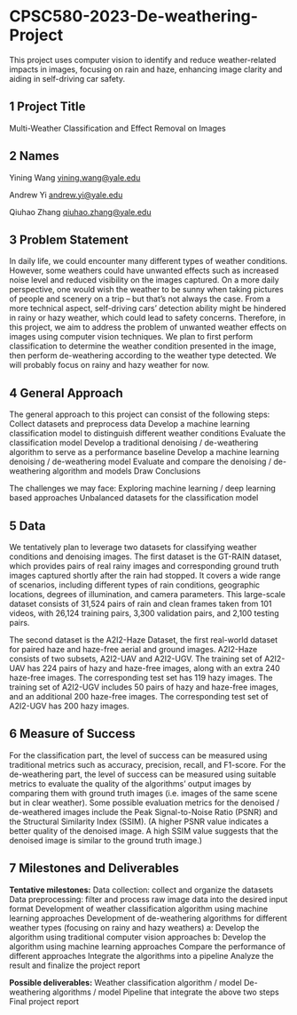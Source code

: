 # CPSC580-2023-De-weathering-Project
This project uses computer vision to identify and reduce weather-related impacts in images, focusing on rain and haze, enhancing image clarity and aiding in self-driving car safety.

## 1  Project Title

Multi-Weather Classification and Effect Removal on Images


## 2  Names

Yining Wang [yining.wang@yale.edu](yining.wang@yale.edu) 

Andrew Yi [andrew.yi@yale.edu](andrew.yi@yale.edu)

Qiuhao Zhang [qiuhao.zhang@yale.edu](qiuhao.zhang@yale.edu)


## 3  Problem Statement

In daily life, we could encounter many different types of weather conditions. However, some weathers could have unwanted effects such as increased noise level and reduced visibility on the images captured. On a more daily perspective, one would wish the weather to be sunny when taking pictures of people and scenery on a trip – but that’s not always the case. From a more technical aspect, self-driving cars’ detection ability might be hindered in rainy or hazy weather, which could lead to safety concerns. Therefore, in this project, we aim to address the problem of unwanted weather effects on images using computer vision techniques. We plan to first perform classification to determine the weather condition presented in the image, then perform de-weathering according to the weather type detected. We will probably focus on rainy and hazy weather for now.


## 4  General Approach

The general approach to this project can consist of the following steps:
Collect datasets and preprocess data
Develop a machine learning classification model to distinguish different weather conditions
Evaluate the classification model
Develop a traditional denoising / de-weathering algorithm to serve as a performance baseline
Develop a machine learning denoising / de-weathering model
Evaluate and compare the denoising / de-weathering algorithm and models
Draw Conclusions

The challenges we may face:
Exploring machine learning / deep learning based approaches
Unbalanced datasets for the classification model


## 5  Data

We tentatively plan to leverage two datasets for classifying weather conditions and denoising images. The first dataset is the GT-RAIN dataset, which provides pairs of real rainy images and corresponding ground truth images captured shortly after the rain had stopped. It covers a wide range of scenarios, including different types of rain conditions, geographic locations, degrees of illumination, and camera parameters. This large-scale dataset consists of 31,524 pairs of rain and clean frames taken from 101 videos, with 26,124 training pairs, 3,300 validation pairs, and 2,100 testing pairs. 

The second dataset is the A2I2-Haze Dataset, the first real-world dataset for paired haze and haze-free aerial and ground images. A2I2-Haze consists of two subsets, A2I2-UAV and A2I2-UGV. The training set of A2I2-UAV has 224 pairs of hazy and haze-free images, along with an extra 240 haze-free images. The corresponding test set has 119 hazy images. The training set of A2I2-UGV includes 50 pairs of hazy and haze-free images, and an additional 200 haze-free images. The corresponding test set of A2I2-UGV has 200 hazy images.

## 6  Measure of Success

For the classification part, the level of success can be measured using traditional metrics such as accuracy, precision, recall, and F1-score. For the de-weathering part, the level of success can be measured using suitable metrics to evaluate the quality of the algorithms’ output images by comparing them with ground truth images (i.e. images of the same scene but in clear weather). Some possible evaluation metrics for the denoised / de-weathered images include the Peak Signal-to-Noise Ratio (PSNR) and the Structural Similarity Index (SSIM). (A higher PSNR value indicates a better quality of the denoised image. A high SSIM value suggests that the denoised image is similar to the ground truth image.)


## 7  Milestones and Deliverables

**Tentative milestones:**
Data collection: collect and organize the datasets
Data preprocessing:  filter and process raw image data into the desired input format
Development of weather classification algorithm using machine learning approaches
Development of de-weathering algorithms for different weather types
(focusing on rainy and hazy weathers)
  a: Develop the algorithm using traditional computer vision approaches
  b: Develop the algorithm using machine learning approaches
Compare the performance of different approaches
Integrate the algorithms into a pipeline
Analyze the result and finalize the project report

**Possible deliverables:**
Weather classification algorithm / model
De-weathering algorithms / model
Pipeline that integrate the above two steps
Final project report

